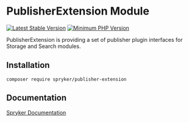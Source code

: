 # PublisherExtension Module
[![Latest Stable Version](https://poser.pugx.org/spryker/publisher-extension/v/stable.svg)](https://packagist.org/packages/spryker/publisher-extension)
[![Minimum PHP Version](https://img.shields.io/badge/php-%3E%3D%207.4-8892BF.svg)](https://php.net/)

PublisherExtension is providing a set of publisher plugin interfaces for Storage and Search modules.

## Installation

```
composer require spryker/publisher-extension
```

## Documentation

[Spryker Documentation](https://documentation.spryker.com)
